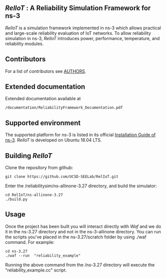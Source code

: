 *RelIoT* : A Reliability Simulation Framework for ns-3
----------------------
*RelIoT* is a simulation framework implemented in ns-3 which allows practical and large-scale reliability evaluation of IoT networks. To allow reliability simulation in ns-3, *RelIoT* introduces
power, performance, temperature, and reliability modules.

Contributors
----------------------
For a list of contributors see [AUTHORS](https://github.com/UCSD-SEELab/RelIoT/blob/master/AUTHORS). 

Extended documentation
----------------------

Extended documentation available at

    /documentation/ReliabilityFramework_Documentation.pdf
 
Supported environment
---------------------
The supported platform for ns-3 is listed in its official [Installation Guide of ns-3](https://www.nsnam.org/wiki/Installation). *RelIoT* is developed on Ubuntu 18.04 LTS.

Building *RelIoT*
----------------
Clone the repository from github:

    git clone https://github.com/UCSD-SEELab/RelIoT.git

Enter the /reliabilitysim/ns-allinone-3.27 directory, and build the simulator:

    cd RelIoT/ns-allinone-3.27
    ./build.py

Usage
-----
Once the project has been built you will interact directly with *Waf* and we do it in the ns-3.27 directory and not in the ns-3-allinone directory. You can run the scripts you've placed in the ns-3.27/scratch folder by using ./waf command. For example:

    cd ns-3.27 
    ./waf --run  "reliability_example"

Running the above command from the /ns-3.27 directory will execute the "reliability_example.cc" script.
